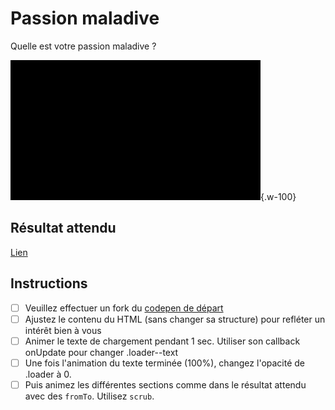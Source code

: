 # Passion maladive

Quelle est votre passion maladive ?

![](../assets/images/cat_music.webp){.w-100}

## Résultat attendu

[Lien](https://codepen.io/tim-momo/live/ZEgoger)

## Instructions

- [ ] Veuillez effectuer un fork du [codepen de départ](https://codepen.io/tim-momo/pen/RwXyXVw)
- [ ] Ajustez le contenu du HTML (sans changer sa structure) pour refléter un intérêt bien à vous
- [ ] Animer le texte de chargement pendant 1 sec. Utiliser son callback onUpdate pour changer .loader--text
- [ ] Une fois l'animation du texte terminée (100%), changez l'opacité de .loader à 0.
- [ ] Puis animez les différentes sections comme dans le résultat attendu avec des `fromTo`. Utilisez `scrub`.
